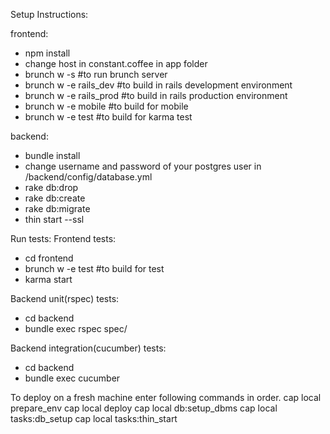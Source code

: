 Setup Instructions:

frontend:
- npm install
- change host in constant.coffee in app folder
- brunch w -s				#to run brunch server
- brunch w -e rails_dev		#to build in rails development environment
- brunch w -e rails_prod	#to build in rails production environment
- brunch w -e mobile		#to build for mobile
- brunch w -e test			#to build for karma test

backend:
- bundle install
- change username and password of your postgres user in /backend/config/database.yml
- rake db:drop
- rake db:create
- rake db:migrate
- thin start --ssl

Run tests:
Frontend tests:
- cd frontend
- brunch w -e test		#to build for test
- karma start

Backend unit(rspec) tests:
- cd backend
- bundle exec rspec spec/

Backend integration(cucumber) tests:
- cd backend
- bundle exec cucumber

To deploy on a fresh machine enter following commands in order.
	cap local prepare_env
	cap local deploy
	cap local db:setup_dbms
	cap local tasks:db_setup
	cap local tasks:thin_start
	
